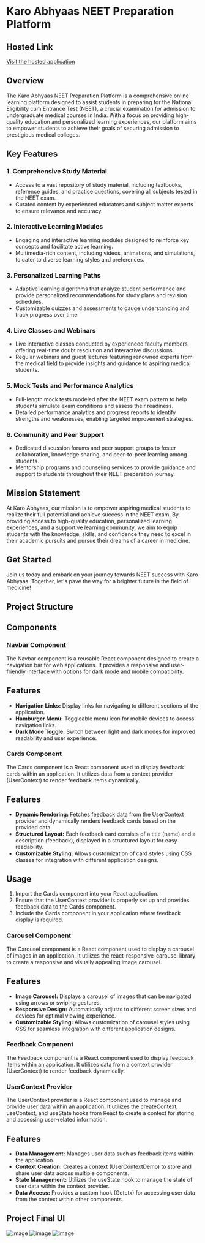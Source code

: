 # Karo Abhyaas NEET Preparation Platform

## Hosted Link

[Visit the hosted application](https://carbon-cell-two.vercel.app/)

## Overview

The Karo Abhyaas NEET Preparation Platform is a comprehensive online learning platform designed to assist students in preparing for the National Eligibility cum Entrance Test (NEET), a crucial examination for admission to undergraduate medical courses in India. With a focus on providing high-quality education and personalized learning experiences, our platform aims to empower students to achieve their goals of securing admission to prestigious medical colleges.

## Key Features

### 1. Comprehensive Study Material
- Access to a vast repository of study material, including textbooks, reference guides, and practice questions, covering all subjects tested in the NEET exam.
- Curated content by experienced educators and subject matter experts to ensure relevance and accuracy.

### 2. Interactive Learning Modules
- Engaging and interactive learning modules designed to reinforce key concepts and facilitate active learning.
- Multimedia-rich content, including videos, animations, and simulations, to cater to diverse learning styles and preferences.

### 3. Personalized Learning Paths
- Adaptive learning algorithms that analyze student performance and provide personalized recommendations for study plans and revision schedules.
- Customizable quizzes and assessments to gauge understanding and track progress over time.

### 4. Live Classes and Webinars
- Live interactive classes conducted by experienced faculty members, offering real-time doubt resolution and interactive discussions.
- Regular webinars and guest lectures featuring renowned experts from the medical field to provide insights and guidance to aspiring medical students.

### 5. Mock Tests and Performance Analytics
- Full-length mock tests modeled after the NEET exam pattern to help students simulate exam conditions and assess their readiness.
- Detailed performance analytics and progress reports to identify strengths and weaknesses, enabling targeted improvement strategies.

### 6. Community and Peer Support
- Dedicated discussion forums and peer support groups to foster collaboration, knowledge sharing, and peer-to-peer learning among students.
- Mentorship programs and counseling services to provide guidance and support to students throughout their NEET preparation journey.

## Mission Statement

At Karo Abhyaas, our mission is to empower aspiring medical students to realize their full potential and achieve success in the NEET exam. By providing access to high-quality education, personalized learning experiences, and a supportive learning community, we aim to equip students with the knowledge, skills, and confidence they need to excel in their academic pursuits and pursue their dreams of a career in medicine.

## Get Started

Join us today and embark on your journey towards NEET success with Karo Abhyaas. Together, let's pave the way for a brighter future in the field of medicine!


## Project Structure

## Components


### Navbar Component

The Navbar component is a reusable React component designed to create a navigation bar for web applications. It provides a responsive and user-friendly interface with options for dark mode and mobile compatibility.

## Features

- **Navigation Links:** Display links for navigating to different sections of the application.
- **Hamburger Menu:** Toggleable menu icon for mobile devices to access navigation links.
- **Dark Mode Toggle:** Switch between light and dark modes for improved readability and user experience.

### Cards Component

The Cards component is a React component used to display feedback cards within an application. It utilizes data from a context provider (UserContext) to render feedback items dynamically.

## Features

- **Dynamic Rendering:** Fetches feedback data from the UserContext provider and dynamically renders feedback cards based on the provided data.
- **Structured Layout:** Each feedback card consists of a title (name) and a description (feedback), displayed in a structured layout for easy readability.
- **Customizable Styling:** Allows customization of card styles using CSS classes for integration with different application designs.

## Usage

1. Import the Cards component into your React application.
2. Ensure that the UserContext provider is properly set up and provides feedback data to the Cards component.
3. Include the Cards component in your application where feedback display is required.

### Carousel Component

The Carousel component is a React component used to display a carousel of images in an application. It utilizes the react-responsive-carousel library to create a responsive and visually appealing image carousel.

## Features

- **Image Carousel:** Displays a carousel of images that can be navigated using arrows or swiping gestures.
- **Responsive Design:** Automatically adjusts to different screen sizes and devices for optimal viewing experience.
- **Customizable Styling:** Allows customization of carousel styles using CSS for seamless integration with different application designs.


### Feedback Component

The Feedback component is a React component used to display feedback items within an application. It utilizes data from a context provider (UserContext) to render feedback dynamically.

### UserContext Provider

The UserContext provider is a React component used to manage and provide user data within an application. It utilizes the createContext, useContext, and useState hooks from React to create a context for storing and accessing user-related information.

## Features

- **Data Management:** Manages user data such as feedback items within the application.
- **Context Creation:** Creates a context (UserContextDemo) to store and share user data across multiple components.
- **State Management:** Utilizes the useState hook to manage the state of user data within the context provider.
- **Data Access:** Provides a custom hook (Getctx) for accessing user data from the context within other components.

## Project Final UI

![image](https://github.com/Ayush19bansal/AssignmentFree/assets/118842033/c7442ec8-e5e7-41bc-ad5f-801eef0610c4)
![image](https://github.com/Ayush19bansal/AssignmentFree/assets/118842033/0a08abfa-7793-4922-8271-3d745a8c07b5)
![image](https://github.com/Ayush19bansal/AssignmentFree/assets/118842033/0b2e4118-df74-4ca4-9816-da4ac32564db)







